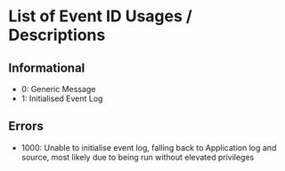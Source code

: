 # List of Event ID Usages / Descriptions

## Informational

- 0: Generic Message
- 1: Initialised Event Log

## Errors

- 1000: Unable to initialise event log, falling back to Application log and source, most likely due to being run without elevated privileges
